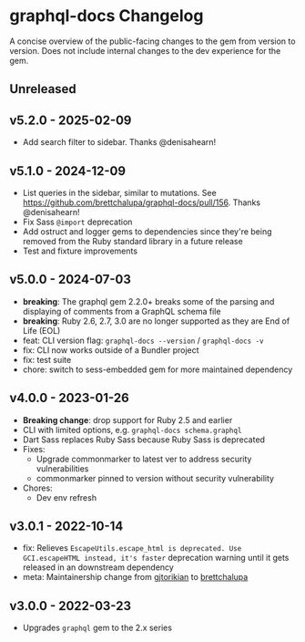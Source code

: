 # graphql-docs Changelog

A concise overview of the public-facing changes to the gem from version to version. Does not include internal changes to the dev experience for the gem.

## Unreleased

## v5.2.0 - 2025-02-09

- Add search filter to sidebar. Thanks @denisahearn!

## v5.1.0 - 2024-12-09

- List queries in the sidebar, similar to mutations. See https://github.com/brettchalupa/graphql-docs/pull/156. Thanks @denisahearn!
- Fix Sass `@import` deprecation
- Add ostruct and logger gems to dependencies since they're being removed from the Ruby standard library in a future release
- Test and fixture improvements

## v5.0.0 - 2024-07-03

- **breaking**: The graphql gem 2.2.0+ breaks some of the parsing and displaying of comments from a GraphQL schema file
- **breaking**: Ruby 2.6, 2.7, 3.0 are no longer supported as they are End of Life (EOL)
- feat: CLI version flag: `graphql-docs --version` / `graphql-docs -v`
- fix: CLI now works outside of a Bundler project
- fix: test suite
- chore: switch to sess-embedded gem for more maintained dependency

## v4.0.0 - 2023-01-26

- **Breaking change**: drop support for Ruby 2.5 and earlier
- CLI with limited options, e.g. `graphql-docs schema.graphql`
- Dart Sass replaces Ruby Sass because Ruby Sass is deprecated
- Fixes:
  - Upgrade commonmarker to latest ver to address security vulnerabilities
  - commonmarker pinned to version without security vulnerability
- Chores:
  - Dev env refresh

## v3.0.1 - 2022-10-14

- fix: Relieves `EscapeUtils.escape_html is deprecated. Use GCI.escapeHTML instead, it's faster` deprecation warning until it gets released in an downstream dependency
- meta: Maintainership change from [gjtorikian](https://github.com/gjtorikian) to [brettchalupa](https://github.com/brettchalupa)

## v3.0.0 - 2022-03-23

- Upgrades `graphql` gem to the 2.x series
